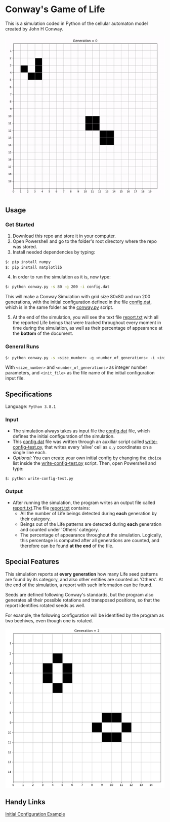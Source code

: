 # Conway's Game of Life

This is a simulation coded in Python of the cellular automaton model created by John H Conway. <br />

![image](https://github.com/the-other-mariana/conways-game-of-life/blob/master/extras/test-1-gif.gif)

## Usage

### Get Started

1. Download this repo and store it in your computer.
2. Open Powershell and go to the folder's root directory where the repo was stored.
3. Install needed dependencies by typing:
```bash
$: pip install numpy
$: pip install matplotlib
```
4. In order to run the simulation as it is, now type:
```bash
$: python conway.py -s 80 -g 200 -i config.dat
```
This will make a Conway Simulation with grid size 80x80 and run 200 generations, with the initial configuration defined in the file [config.dat](https://github.com/the-other-mariana/conways-game-of-life/blob/master/config.dat), which is in the same folder as the [conway.py](https://github.com/the-other-mariana/conways-game-of-life/blob/master/conway.py) script.

5. At the end of the simulation, you will see the text file [report.txt](https://github.com/the-other-mariana/conways-game-of-life/blob/master/report.txt) with all the reported Life beings that were tracked throughout every moment in time during the simulation, as well as their percentage of appearance at the **bottom** of the document.

### General Runs
```bash
$: python conway.py -s <size_number> -g <number_of_generations> -i <init_file>
```
With `<size_number>` and `<number_of_generations>` as integer number parameters, and `<init_file>` as the file name of the initial configuration input file. <br />

## Specifications

Language: `Python 3.8.1`

### Input
- The simulation always takes as input file the [config.dat](https://github.com/the-other-mariana/conways-game-of-life/blob/master/config.dat) file, which defines the initial configuration of the simulation. 
- This [config.dat](https://github.com/the-other-mariana/conways-game-of-life/blob/master/config.dat) file was written through an auxiliar script called [write-config-test.py](https://github.com/the-other-mariana/conways-game-of-life/blob/master/write-config-test.py), that writes every 'alive' cell as `x,y` coordinates on a single line each. 
- *Optional:* You can create your own initial config by changing the `choice` list inside the [write-config-test.py](https://github.com/the-other-mariana/conways-game-of-life/blob/master/write-config-test.py) script. Then, open Powershell and type:

```bash
$: python write-config-test.py
```

### Output

- After running the simulation, the program writes an output file called [report.txt](https://github.com/the-other-mariana/conways-game-of-life/blob/master/report.txt).The file [report.txt](https://github.com/the-other-mariana/conways-game-of-life/blob/master/report.txt) contains:
    - All the number of Life beings detected during **each** generation by their category.
    - Beings out of the Life patterns are detected during **each** generation and counted under 'Others' category.
    - The percentage of appearance throughout the simulation. Logically, this percentage is computed after all generations are counted, and therefore can be found **at the end** of the file.

## Special Features

This simulation reports at **every generation** how many Life seed patterns are found by its category, and also other entities are counted as 'Others'. At the end of the simulation, a report with such information can be found.<br />

Seeds are defined following Conway's standards, but the program also generates all their possible rotations and transposed positions, so that the report identifies rotated seeds as well. <br />

For example, the following configuration will be identified by the program as two beehives, even though one is rotated.<br />

![image](https://github.com/the-other-mariana/conways-game-of-life/blob/master/extras/rot-test.png?raw=true) <br />

## Handy Links

[Initial Configuration Example](https://towardsdatascience.com/from-scratch-the-game-of-life-161430453ee3)



